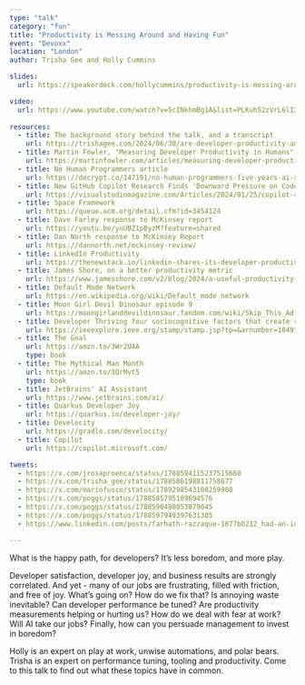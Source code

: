 ```yaml
---
type: "talk"
category: "fun"
title: "Productivity is Messing Around and Having Fun"
event: "Devoxx"
location: "London"
author: Trisha Gee and Holly Cummins

slides:
  url: https://speakerdeck.com/hollycummins/productivity-is-messing-around-and-having-fun

video:
  url: https://www.youtube.com/watch?v=5cINkhmBg1A&list=PLKuh52zVrL6lI2yr3bDE16g_6ur4Z6cPf&index=96
  
resources:
  - title: The background story behind the talk, and a transcript
    url: https://trishagee.com/2024/06/30/are-developer-productivity-and-developer-joy-opposites/
  - title: Martin Fowler, "Measuring Developer Productivity in Humans"
    url: https://martinfowler.com/articles/measuring-developer-productivity-humans.html
  - title: No Human Programmers article
    url: https://decrypt.co/147191/no-human-programmers-five-years-ai-stability-ceo
  - title: New GitHub Copilot Research Finds 'Downward Pressure on Code Quality' 
    url: https://visualstudiomagazine.com/Articles/2024/01/25/copilot-research.aspx
  - title: Space Framework
    url: https://queue.acm.org/detail.cfm?id=3454124
  - title: Dave Farley response to McKinsey report
    url: https://youtu.be/yuUBZ1pByzM?feature=shared
  - title: Dan North response to McKinsey Report
    url: https://dannorth.net/mckinsey-review/
  - title: LinkedIn Productivity
    url: https://thenewstack.io/linkedin-shares-its-developer-productivity-framework/
  - title: James Shore, on a better productivity metric
    url: https://www.jamesshore.com/v2/blog/2024/a-useful-productivity-measure 
  - title: Default Mode Network
    url: https://en.wikipedia.org/wiki/Default_mode_network
  - title: Moon Girl Devil Dinosaur episode 9
    url: https://moongirlanddevildinosaur.fandom.com/wiki/Skip_This_Ad...olescence
  - title: Developer Thriving four sociocognitive factors that create resilient productivity on software teams
    url: https://ieeexplore.ieee.org/stamp/stamp.jsp?tp=&arnumber=10491133
  - title: The Goal
    url: https://amzn.to/3Wr2U4A
    type: book 
  - title: The Mythical Man Month
    url: https://amzn.to/3QrMvt5
    type: book 
  - title: JetBrains' AI Assistant
    url: https://www.jetbrains.com/ai/
  - title: Quarkus Developer Joy
    url: https://quarkus.io/developer-joy/
  - title: Develocity
    url: https://gradle.com/develocity/
  - title: Copilot
    url: https://copilot.microsoft.com/

tweets:
  - https://x.com/jrosaproenca/status/1788594115237515668
  - https://x.com/trisha_gee/status/1788586198811758677
  - https://x.com/mariofusco/status/1789298543108259908
  - https://x.com/poggs/status/1788585795189694576
  - https://x.com/poggs/status/1788590498053079045
  - https://x.com/poggs/status/1788597949397631305
  - https://www.linkedin.com/posts/farhath-razzaque-1677b0212_had-an-incredible-few-days-at-devoxx-uk-last-activity-7196089682835783680-lqHR?utm_source=share&utm_medium=member_desktop

---
```

What is the happy path, for developers? It’s less boredom, and more play. 

Developer satisfaction, developer joy, and business results are strongly correlated. And yet - many of our jobs are frustrating, filled with friction, and free of joy. What’s going on? How do we fix that? Is annoying waste inevitable? Can developer performance be tuned? Are productivity measurements helping or hurting us? How do we deal with fear at work? Will AI take our jobs? Finally, how can you persuade management to invest in boredom? 

Holly is an expert on play at work, unwise automations, and polar bears. Trisha is an expert on performance tuning, tooling and productivity. Come to this talk to find out what these topics have in common.
